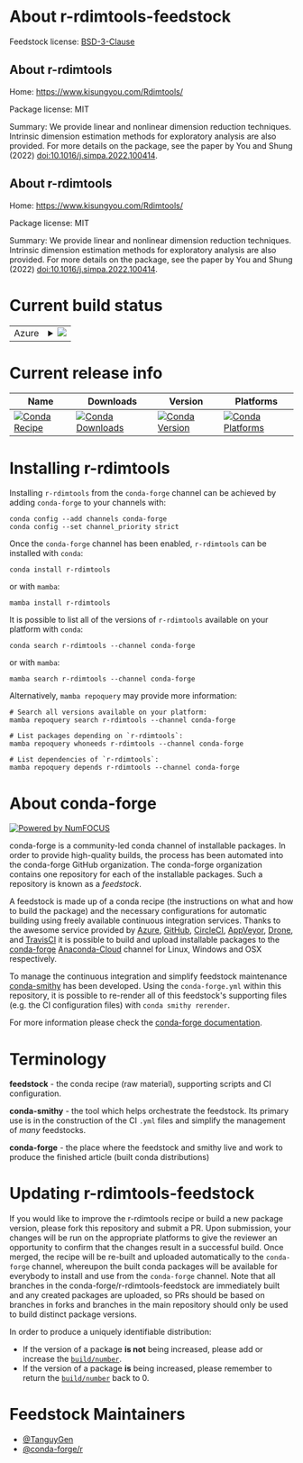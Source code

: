 About r-rdimtools-feedstock
===========================

Feedstock license: [BSD-3-Clause](https://github.com/conda-forge/r-rdimtools-feedstock/blob/main/LICENSE.txt)


About r-rdimtools
-----------------

Home: https://www.kisungyou.com/Rdimtools/

Package license: MIT

Summary: We provide linear and nonlinear dimension reduction techniques. Intrinsic dimension estimation methods for exploratory analysis are also provided. For more details on the package, see the paper by You and Shung (2022) <doi:10.1016/j.simpa.2022.100414>.

About r-rdimtools
-----------------

Home: https://www.kisungyou.com/Rdimtools/

Package license: MIT

Summary: We provide linear and nonlinear dimension reduction techniques. Intrinsic dimension estimation methods for exploratory analysis are also provided. For more details on the package, see the paper by You and Shung (2022) <doi:10.1016/j.simpa.2022.100414>.

Current build status
====================


<table>
    
  <tr>
    <td>Azure</td>
    <td>
      <details>
        <summary>
          <a href="https://dev.azure.com/conda-forge/feedstock-builds/_build/latest?definitionId=19865&branchName=main">
            <img src="https://dev.azure.com/conda-forge/feedstock-builds/_apis/build/status/r-rdimtools-feedstock?branchName=main">
          </a>
        </summary>
        <table>
          <thead><tr><th>Variant</th><th>Status</th></tr></thead>
          <tbody><tr>
              <td>linux_64_r_base4.2</td>
              <td>
                <a href="https://dev.azure.com/conda-forge/feedstock-builds/_build/latest?definitionId=19865&branchName=main">
                  <img src="https://dev.azure.com/conda-forge/feedstock-builds/_apis/build/status/r-rdimtools-feedstock?branchName=main&jobName=linux&configuration=linux%20linux_64_r_base4.2" alt="variant">
                </a>
              </td>
            </tr><tr>
              <td>linux_64_r_base4.3</td>
              <td>
                <a href="https://dev.azure.com/conda-forge/feedstock-builds/_build/latest?definitionId=19865&branchName=main">
                  <img src="https://dev.azure.com/conda-forge/feedstock-builds/_apis/build/status/r-rdimtools-feedstock?branchName=main&jobName=linux&configuration=linux%20linux_64_r_base4.3" alt="variant">
                </a>
              </td>
            </tr><tr>
              <td>osx_64_r_base4.2</td>
              <td>
                <a href="https://dev.azure.com/conda-forge/feedstock-builds/_build/latest?definitionId=19865&branchName=main">
                  <img src="https://dev.azure.com/conda-forge/feedstock-builds/_apis/build/status/r-rdimtools-feedstock?branchName=main&jobName=osx&configuration=osx%20osx_64_r_base4.2" alt="variant">
                </a>
              </td>
            </tr><tr>
              <td>osx_64_r_base4.3</td>
              <td>
                <a href="https://dev.azure.com/conda-forge/feedstock-builds/_build/latest?definitionId=19865&branchName=main">
                  <img src="https://dev.azure.com/conda-forge/feedstock-builds/_apis/build/status/r-rdimtools-feedstock?branchName=main&jobName=osx&configuration=osx%20osx_64_r_base4.3" alt="variant">
                </a>
              </td>
            </tr><tr>
              <td>win_64</td>
              <td>
                <a href="https://dev.azure.com/conda-forge/feedstock-builds/_build/latest?definitionId=19865&branchName=main">
                  <img src="https://dev.azure.com/conda-forge/feedstock-builds/_apis/build/status/r-rdimtools-feedstock?branchName=main&jobName=win&configuration=win%20win_64_" alt="variant">
                </a>
              </td>
            </tr>
          </tbody>
        </table>
      </details>
    </td>
  </tr>
</table>

Current release info
====================

| Name | Downloads | Version | Platforms |
| --- | --- | --- | --- |
| [![Conda Recipe](https://img.shields.io/badge/recipe-r--rdimtools-green.svg)](https://anaconda.org/conda-forge/r-rdimtools) | [![Conda Downloads](https://img.shields.io/conda/dn/conda-forge/r-rdimtools.svg)](https://anaconda.org/conda-forge/r-rdimtools) | [![Conda Version](https://img.shields.io/conda/vn/conda-forge/r-rdimtools.svg)](https://anaconda.org/conda-forge/r-rdimtools) | [![Conda Platforms](https://img.shields.io/conda/pn/conda-forge/r-rdimtools.svg)](https://anaconda.org/conda-forge/r-rdimtools) |

Installing r-rdimtools
======================

Installing `r-rdimtools` from the `conda-forge` channel can be achieved by adding `conda-forge` to your channels with:

```
conda config --add channels conda-forge
conda config --set channel_priority strict
```

Once the `conda-forge` channel has been enabled, `r-rdimtools` can be installed with `conda`:

```
conda install r-rdimtools
```

or with `mamba`:

```
mamba install r-rdimtools
```

It is possible to list all of the versions of `r-rdimtools` available on your platform with `conda`:

```
conda search r-rdimtools --channel conda-forge
```

or with `mamba`:

```
mamba search r-rdimtools --channel conda-forge
```

Alternatively, `mamba repoquery` may provide more information:

```
# Search all versions available on your platform:
mamba repoquery search r-rdimtools --channel conda-forge

# List packages depending on `r-rdimtools`:
mamba repoquery whoneeds r-rdimtools --channel conda-forge

# List dependencies of `r-rdimtools`:
mamba repoquery depends r-rdimtools --channel conda-forge
```


About conda-forge
=================

[![Powered by
NumFOCUS](https://img.shields.io/badge/powered%20by-NumFOCUS-orange.svg?style=flat&colorA=E1523D&colorB=007D8A)](https://numfocus.org)

conda-forge is a community-led conda channel of installable packages.
In order to provide high-quality builds, the process has been automated into the
conda-forge GitHub organization. The conda-forge organization contains one repository
for each of the installable packages. Such a repository is known as a *feedstock*.

A feedstock is made up of a conda recipe (the instructions on what and how to build
the package) and the necessary configurations for automatic building using freely
available continuous integration services. Thanks to the awesome service provided by
[Azure](https://azure.microsoft.com/en-us/services/devops/), [GitHub](https://github.com/),
[CircleCI](https://circleci.com/), [AppVeyor](https://www.appveyor.com/),
[Drone](https://cloud.drone.io/welcome), and [TravisCI](https://travis-ci.com/)
it is possible to build and upload installable packages to the
[conda-forge](https://anaconda.org/conda-forge) [Anaconda-Cloud](https://anaconda.org/)
channel for Linux, Windows and OSX respectively.

To manage the continuous integration and simplify feedstock maintenance
[conda-smithy](https://github.com/conda-forge/conda-smithy) has been developed.
Using the ``conda-forge.yml`` within this repository, it is possible to re-render all of
this feedstock's supporting files (e.g. the CI configuration files) with ``conda smithy rerender``.

For more information please check the [conda-forge documentation](https://conda-forge.org/docs/).

Terminology
===========

**feedstock** - the conda recipe (raw material), supporting scripts and CI configuration.

**conda-smithy** - the tool which helps orchestrate the feedstock.
                   Its primary use is in the construction of the CI ``.yml`` files
                   and simplify the management of *many* feedstocks.

**conda-forge** - the place where the feedstock and smithy live and work to
                  produce the finished article (built conda distributions)


Updating r-rdimtools-feedstock
==============================

If you would like to improve the r-rdimtools recipe or build a new
package version, please fork this repository and submit a PR. Upon submission,
your changes will be run on the appropriate platforms to give the reviewer an
opportunity to confirm that the changes result in a successful build. Once
merged, the recipe will be re-built and uploaded automatically to the
`conda-forge` channel, whereupon the built conda packages will be available for
everybody to install and use from the `conda-forge` channel.
Note that all branches in the conda-forge/r-rdimtools-feedstock are
immediately built and any created packages are uploaded, so PRs should be based
on branches in forks and branches in the main repository should only be used to
build distinct package versions.

In order to produce a uniquely identifiable distribution:
 * If the version of a package **is not** being increased, please add or increase
   the [``build/number``](https://docs.conda.io/projects/conda-build/en/latest/resources/define-metadata.html#build-number-and-string).
 * If the version of a package **is** being increased, please remember to return
   the [``build/number``](https://docs.conda.io/projects/conda-build/en/latest/resources/define-metadata.html#build-number-and-string)
   back to 0.

Feedstock Maintainers
=====================

* [@TanguyGen](https://github.com/TanguyGen/)
* [@conda-forge/r](https://github.com/conda-forge/r/)

